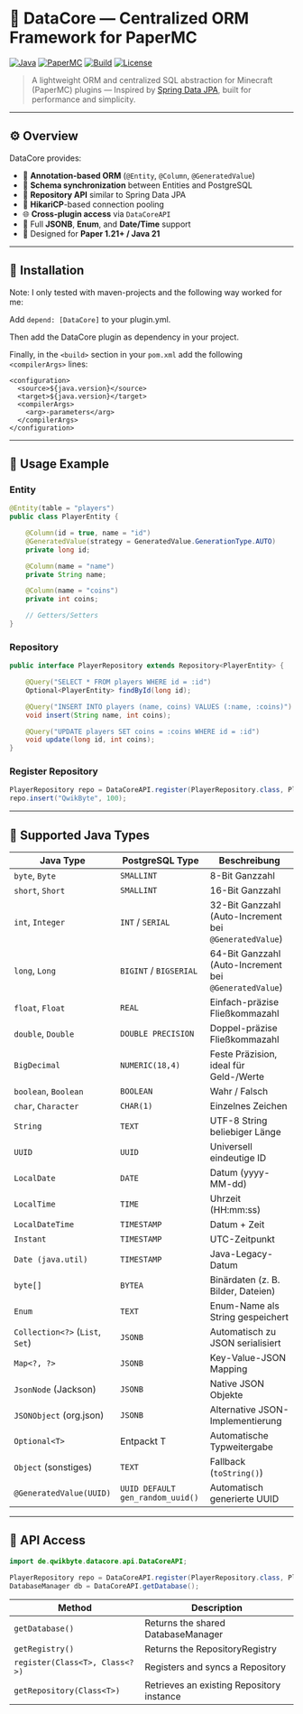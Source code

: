 # 🧠 DataCore — Centralized ORM Framework for PaperMC

[![Java](https://img.shields.io/badge/Java-21-orange?logo=openjdk)](https://www.oracle.com/de/java/)
[![PaperMC](https://img.shields.io/badge/API-Paper%201.21-blue?logo=minecraft)](https://papermc.io)
[![Build](https://img.shields.io/badge/Build-Maven-green?logo=apachemaven)](https://maven.apache.org)
[![License](https://img.shields.io/badge/License-MIT-lightgrey.svg)](https://github.com/QwikByte/DataCore?tab=MIT-1-ov-file)

> A lightweight ORM and centralized SQL abstraction for Minecraft (PaperMC) plugins — Inspired by [Spring Data JPA](https://spring.io/projects/spring-data-jpa), built for performance and simplicity.

---

## ⚙️ Overview

DataCore provides:
- 🧩 **Annotation-based ORM** (`@Entity`, `@Column`, `@GeneratedValue`)
- 🔄 **Schema synchronization** between Entities and PostgreSQL
- 🧠 **Repository API** similar to Spring Data JPA
- 💾 **HikariCP**-based connection pooling
- 🌐 **Cross-plugin access** via `DataCoreAPI`
- 🧰 Full **JSONB**, **Enum**, and **Date/Time** support
- 🧱 Designed for **Paper 1.21+ / Java 21**

---

## 🚀 Installation

Note: I only tested with maven-projects and the following way worked for me:

Add `depend: [DataCore]` to your plugin.yml.

Then add the DataCore plugin as dependency in your project.

Finally, in the `<build>` section in your `pom.xml` add the following `<compilerArgs>` lines:

```xaml
<configuration>
  <source>${java.version}</source>
  <target>${java.version}</target>
  <compilerArgs>
    <arg>-parameters</arg>
  </compilerArgs>
</configuration>
```

---

## 🧩 Usage Example

### Entity

```java
@Entity(table = "players")
public class PlayerEntity {

    @Column(id = true, name = "id")
    @GeneratedValue(strategy = GeneratedValue.GenerationType.AUTO)
    private long id;

    @Column(name = "name")
    private String name;

    @Column(name = "coins")
    private int coins;

    // Getters/Setters
}
```
### Repository
```java
public interface PlayerRepository extends Repository<PlayerEntity> {

    @Query("SELECT * FROM players WHERE id = :id")
    Optional<PlayerEntity> findById(long id);

    @Query("INSERT INTO players (name, coins) VALUES (:name, :coins)")
    void insert(String name, int coins);

    @Query("UPDATE players SET coins = :coins WHERE id = :id")
    void update(long id, int coins);
}
```
### Register Repository
```java
PlayerRepository repo = DataCoreAPI.register(PlayerRepository.class, PlayerEntity.class);
repo.insert("QwikByte", 100);
```
---

## 🧠 Supported Java Types

| Java Type                       | PostgreSQL Type                  | Beschreibung                                           |
| ------------------------------- | -------------------------------- | ------------------------------------------------------ |
| `byte`, `Byte`                  | `SMALLINT`                       | 8-Bit Ganzzahl                                         |
| `short`, `Short`                | `SMALLINT`                       | 16-Bit Ganzzahl                                        |
| `int`, `Integer`                | `INT` / `SERIAL`                 | 32-Bit Ganzzahl (Auto-Increment bei `@GeneratedValue`) |
| `long`, `Long`                  | `BIGINT` / `BIGSERIAL`           | 64-Bit Ganzzahl (Auto-Increment bei `@GeneratedValue`) |
| `float`, `Float`                | `REAL`                           | Einfach-präzise Fließkommazahl                         |
| `double`, `Double`              | `DOUBLE PRECISION`               | Doppel-präzise Fließkommazahl                          |
| `BigDecimal`                    | `NUMERIC(18,4)`                  | Feste Präzision, ideal für Geld-/Werte                 |
| `boolean`, `Boolean`            | `BOOLEAN`                        | Wahr / Falsch                                          |
| `char`, `Character`             | `CHAR(1)`                        | Einzelnes Zeichen                                      |
| `String`                        | `TEXT`                           | UTF-8 String beliebiger Länge                          |
| `UUID`                          | `UUID`                           | Universell eindeutige ID                               |
| `LocalDate`                     | `DATE`                           | Datum (yyyy-MM-dd)                                     |
| `LocalTime`                     | `TIME`                           | Uhrzeit (HH:mm:ss)                                     |
| `LocalDateTime`                 | `TIMESTAMP`                      | Datum + Zeit                                           |
| `Instant`                       | `TIMESTAMP`                      | UTC-Zeitpunkt                                          |
| `Date (java.util)`              | `TIMESTAMP`                      | Java-Legacy-Datum                                      |
| `byte[]`                        | `BYTEA`                          | Binärdaten (z. B. Bilder, Dateien)                     |
| `Enum`                          | `TEXT`                           | Enum-Name als String gespeichert                       |
| `Collection<?>` (`List`, `Set`) | `JSONB`                          | Automatisch zu JSON serialisiert                       |
| `Map<?, ?>`                     | `JSONB`                          | Key-Value-JSON Mapping                                 |
| `JsonNode` (Jackson)            | `JSONB`                          | Native JSON Objekte                                    |
| `JSONObject` (org.json)         | `JSONB`                          | Alternative JSON-Implementierung                       |
| `Optional<T>`                   | Entpackt T                       | Automatische Typweitergabe                             |
| `Object` (sonstiges)            | `TEXT`                           | Fallback (`toString()`)                                |
| `@GeneratedValue(UUID)`         | `UUID DEFAULT gen_random_uuid()` | Automatisch generierte UUID                            |
---
## 🔌 API Access

```java
import de.qwikbyte.datacore.api.DataCoreAPI;

PlayerRepository repo = DataCoreAPI.register(PlayerRepository.class, PlayerEntity.class);
DatabaseManager db = DataCoreAPI.getDatabase();

```

| Method                         | Description                               |
| ------------------------------ | ----------------------------------------- |
| `getDatabase()`                | Returns the shared DatabaseManager        |
| `getRegistry()`                | Returns the RepositoryRegistry            |
| `register(Class<T>, Class<?>)` | Registers and syncs a Repository          |
| `getRepository(Class<T>)`      | Retrieves an existing Repository instance |


